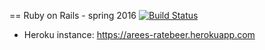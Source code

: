 == Ruby on Rails - spring 2016
[![Build Status](https://travis-ci.org/areee/TheMightyWadror.svg?branch=master)](https://travis-ci.org/areee/TheMightyWadror)

- Heroku instance: https://arees-ratebeer.herokuapp.com
